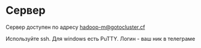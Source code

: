 # Сервер
Сервер доступен по адресу hadoop-m@gotocluster.cf

Используйте ssh. Для windows есть PuTTY. Логин - ваш ник в телеграме
